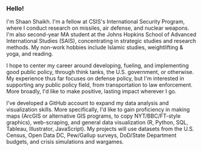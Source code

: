 ### Hello! 

I'm Shaan Shaikh. I'm a fellow at CSIS's International Security Program, where I conduct research on missiles, air defense, and nuclear weapons. I'm also second-year MA student at the Johns Hopkins School of Advanced International Studies (SAIS), concentrating in strategic studies and research methods. My non-work hobbies include Islamic studies, weightlifting & yoga, and reading.

I hope to center my career around developing, fueling, and implementing good public policy, through think tanks, the U.S. government, or otherwise. My experience thus far focuses on defense policy, but I'm interested in supporting any public policy field, from transportation to law enforcement. More broadly, I'd like to make positive, lasting impact wherever I go.

I've developed a GitHub account to expand my data analysis and visualization skills. More specifically, I'd like to gain proficiency in making maps (ArcGIS or alternative GIS programs, to copy NYT/BBC/FT-style graphics), web-scraping, and general data visualization (R, Python, SQL, Tableau, Illustrator, JavaScript). My projects will use datasets from the U.S. Census, Open Data DC, Pew/Gallup surveys, DoD/State Department budgets, and crisis simulations and wargames.

<!--
**sshaik17/sshaik17** is a ✨ _special_ ✨ repository because its `README.md` (this file) appears on your GitHub profile.

Here are some ideas to get you started:

- 🔭 I’m currently working on ...
- 🌱 I’m currently learning ...
- 👯 I’m looking to collaborate on ...
- 🤔 I’m looking for help with ...
- 💬 Ask me about ...
- 📫 How to reach me: ...
- 😄 Pronouns: ...
- ⚡ Fun fact: ...
-->
